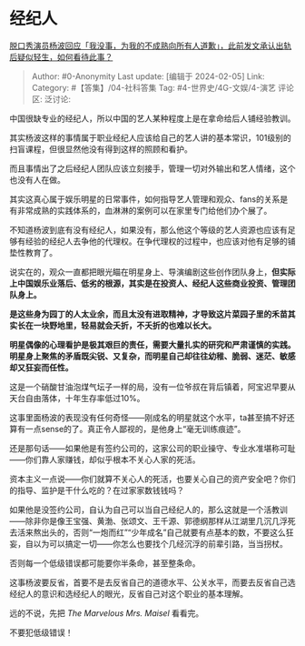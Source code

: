 # 经纪人
[脱口秀演员杨波回应「我没事，为我的不成熟向所有人道歉」，此前发文承认出轨后疑似轻生，如何看待此事？](https://www.zhihu.com/question/642884971/answer/3387497549)

> Author: #0-Anonymity
> Last update: [编辑于 2024-02-05]
> Link:
> Category:  #【答集】/04-社科答集
> Tag: #4-世界史/4G-文娱/4-演艺 
> 评论区:
> 泛讨论:

中国很缺专业的经纪人，所以中国的艺人某种程度上是在拿命给后人铺经验教训。

其实杨波这样的事情属于职业经纪人应该给自己的艺人讲的基本常识，101级别的扫盲课程，但很显然他没有得到这样的照顾和看护。

而且事情出了之后经纪人团队应该立刻接手，管理一切对外输出和艺人情绪，这个也没有人在做。

其实这真心属于娱乐明星的日常事件，如何指导艺人管理和观众、fans的关系是有非常成熟的实践体系的，血淋淋的案例可以在家里专门给他们办个展了。

不知道杨波到底有没有经纪人，如果没有，那么他这个等级的艺人资源也应该有足够有经验的经纪人去争他的代理权。在争代理权的过程中，也应该对他有足够的铺垫性教育了。

说实在的，观众一直都把眼光瞄在明星身上、导演编剧这些创作团队身上，**但实际上中国娱乐业落后、低劣的根源，其实是在投资人、经纪人这些商业投资、管理团队身上。**

**是这些身为园丁的人太业余，而且太没有进取精神，才导致这片菜园子里的禾苗其实长在一块野地里，轻易就会夭折，不夭折的也难以长大。**

**明星偶像的心理看护是极其艰巨的责任，需要大量扎实的研究和严肃谨慎的实践。明星身上聚焦的矛盾既尖锐、又复杂，而明星自己却往往幼稚、脆弱、迷茫、敏感却又狂妄而任性。**

这是一个硝酸甘油泡煤气坛子一样的局，没有一位爷叔在背后镇着，阿宝迟早要从天台自由落体，十年生存率低过10%。

这事里面杨波的表现没有任何奇怪——刚成名的明星就这个水平，ta甚至搞不好还算有一点sense的了。真正令人鄙视的，是他身上“毫无训练痕迹”。

还是那句话——如果他是有签约公司的，这家公司的职业操守、专业水准堪称可耻——你们靠人家赚钱，却似乎根本不关心人家的死活。

资本主义一点说——你们就算不关心人的死活，也要关心自己的资产安全吧？你们的指导、监护是干什么吃的？在过家家数钱钱吗？

如果他是没签约公司，自认为自己可以当自己经纪人的，那么这就是一个活教训——除非你是像王宝强、黄渤、张颂文、王千源、郭德纲那样从江湖里几沉几浮死去活来熬出头的，否则“一炮而红”“少年成名”自己就要有点基本的数，不要这么狂妄，自以为可以搞定一切——你怎么也要找个几经沉浮的前辈引路，当当拐杖。

否则每一个低级错误都可能要你半条命，甚至整条命。

这事杨波要反省，首要不是去反省自己的道德水平、公关水平，而要去反省自己选经纪人的意识和选经纪人的眼光，反省自己对这个职业的基本理解。

远的不说，先把 _The Marvelous Mrs. Maisel_ 看看完。

不要犯低级错误！
